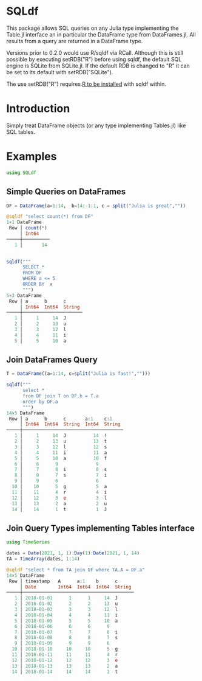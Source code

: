 # SQLdf

This package allows SQL queries on any Julia type implementing the Table.jl interface an in particular the DataFrame type from DataFrames.jl. All results from a query are returned in a DataFrame type.

Versions prior to 0.2.0 would use R/sqldf via RCall. Although this is still possible by executing setRDB("R") before using sqldf, the default SQL engine is SQLite from SQLite.jl. If the default RDB is changed to "R" it can be set to its default with setRDB("SQLite").

The use setRDB("R") requires [R to be
installed](https://juliainterop.github.io/RCall.jl/stable/installation/) with sqldf within.


# Introduction

Simply treat DataFrame objects (or any type implementing Tables.jl) like SQL tables.

# Examples

```julia 
using SQLdf
```

## Simple Queries on DataFrames

```julia 
DF = DataFrame(a=1:14,  b=14:-1:1, c = split("Julia is great",""))

@sqldf "select count(*) from DF"
1×1 DataFrame
 Row │ count(*) 
     │ Int64    
─────┼──────────
   1 │       14

    
sqldf("""
      SELECT * 
      FROM DF
      WHERE a <= 5
      ORDER BY  a
      """)
5×3 DataFrame
 Row │ a      b      c      
     │ Int64  Int64  String 
─────┼──────────────────────
   1 │     1     14  J
   2 │     2     13  u
   3 │     3     12  l
   4 │     4     11  i
   5 │     5     10  a
```

## Join DataFrames Query

```julia 
T = DataFrame((a=1:14, c=split("Julia is fast!","")))

sqldf("""
      select * 
      from DF join T on DF.b = T.a
      order by DF.a
      """)
14×5 DataFrame
 Row │ a      b      c       a:1    c:1    
     │ Int64  Int64  String  Int64  String 
─────┼─────────────────────────────────────
   1 │     1     14  J          14  !
   2 │     2     13  u          13  t
   3 │     3     12  l          12  s
   4 │     4     11  i          11  a
   5 │     5     10  a          10  f
   6 │     6      9              9
   7 │     7      8  i           8  s
   8 │     8      7  s           7  i
   9 │     9      6              6
  10 │    10      5  g           5  a
  11 │    11      4  r           4  i
  12 │    12      3  e           3  l
  13 │    13      2  a           2  u
  14 │    14      1  t           1  J
```

## Join Query Types implementing Tables interface

```julia 
using TimeSeries

dates = Date(2021, 1, 1):Day(1):Date(2021, 1, 14)
TA = TimeArray(dates, 1:14)

@sqldf "select * from TA join DF where TA.A = DF.a"
14×5 DataFrame
 Row │ timestamp   A      a:1    b      c      
     │ Date        Int64  Int64  Int64  String 
─────┼─────────────────────────────────────────
   1 │ 2018-01-01      1      1     14  J
   2 │ 2018-01-02      2      2     13  u
   3 │ 2018-01-03      3      3     12  l
   4 │ 2018-01-04      4      4     11  i
   5 │ 2018-01-05      5      5     10  a
   6 │ 2018-01-06      6      6      9
   7 │ 2018-01-07      7      7      8  i
   8 │ 2018-01-08      8      8      7  s
   9 │ 2018-01-09      9      9      6
  10 │ 2018-01-10     10     10      5  g
  11 │ 2018-01-11     11     11      4  r
  12 │ 2018-01-12     12     12      3  e
  13 │ 2018-01-13     13     13      2  a
  14 │ 2018-01-14     14     14      1  t
```

